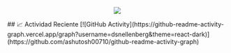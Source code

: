 <p align="center">
  <a href="https://twitter.com/pradumna_saraf">
    <img src="https://img.shields.io/badge/Twitter-1DA1F2?style=for-the-badge&logo=twitter&logoColor=white">
  </a>
</p>
## 📈 Actividad Reciente
[![GitHub Activity](https://github-readme-activity-graph.vercel.app/graph?username=dsnellenberg&theme=react-dark)](https://github.com/ashutosh00710/github-readme-activity-graph)
